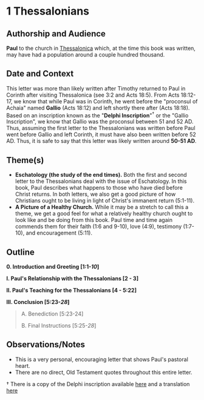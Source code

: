 # 1 Thessalonians

## Authorship and Audience
**Paul** to the church in [Thessalonica](https://en.wikipedia.org/wiki/Thessaloniki) which, at the time this book was written, may have had a population around a couple hundred thousand.

## Date and Context
This letter was more than likely written after Timothy returned to Paul in Corinth after visiting Thessalonica (see 3:2 and Acts 18:5). From Acts 18:12-17, we know that while Paul was in Corinth, he went before the "proconsul of Achaia" named **Gallio** (Acts 18:12) and left shortly there after (Acts 18:18). Based on an inscription known as the "**Delphi Inscription**"<sup>†</sup> or the "Gallio Inscription", we know that Gallio was the proconsul between 51 and 52 AD. Thus, assuming the first letter to the Thessalonians was written before Paul went before Gallio and left Corinth, it must have also been written before 52 AD. Thus, it is safe to say that this letter was likely written around **50-51 AD**.

## Theme(s)
- **Eschatology (the study of the end times).**  Both the first and second letter to the Thessalonians deal with the issue of Eschatology. In this book, Paul describes what happens to those who have died before Christ returns. In both letters, we also get a good picture of how Christians ought to be living in light of Christ's immanent return (5:1-11).
- **A Picture of a Healthy Church.**  While it may be a stretch to call this a theme, we get a good feel for what a relatively healthy church ought to look like and be doing from this book. Paul time and time again commends them for their faith (1:6 and 9-10), love (4:9), testimony (1:7-10), and encouragement (5:11).

## Outline
**0. Introduction and Greeting  [1:1-*10*]**

**I. Paul's Relationship with the Thessalonians  [2 - 3]**

**II. Paul's Teaching for the Thessalonians  [4 - 5:22]**

**III. Conclusion  [5:23-*28*]**

  > A. Benediction  [5:23-24]
  > 
  > B. Final Instructions  [5:25-*28*]

## Observations/Notes
  - This is a very personal, encouraging letter that shows Paul's pastoral heart.
  - There are no direct, Old Testament quotes throughout this entire letter.

† There is a copy of the Delphi inscription available [here](https://archive.org/stream/syllogeinscripti02dittuoft#page/492/mode/2up) and a translation [here](https://en.wikipedia.org/wiki/Delphi_Inscription)
